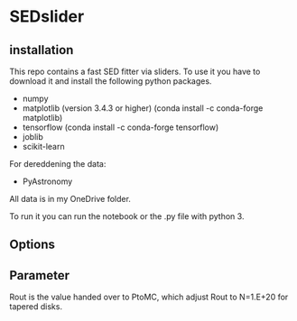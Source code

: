 # SEDslider

## installation
This repo contains a fast SED fitter via sliders. To use it you have to download it and install the following python packages.
- numpy
- matplotlib (version 3.4.3 or higher) (conda install -c conda-forge matplotlib)
- tensorflow (conda install -c conda-forge tensorflow)
- joblib
- scikit-learn

For dereddening the data:
- PyAstronomy

All data is in my OneDrive folder.


To run it you can run the notebook or the .py file with python 3.


## Options


## Parameter

Rout is the value handed over to PtoMC, which adjust Rout to N<H>=1.E+20 for tapered disks. 
